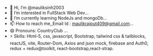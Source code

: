 - 👋 Hi, I’m @mauliksinh2003
- 👀 I’m interested in FullStack Web Dev...
- 🌱 I’m currently learning NodeJs and mongoDb...
- 📫 How to reach me,,Email Id : maulikrajput409@gmail.com...
- 😄 Pronouns: CountryClub ...
- ⚡ Skills: Html-5, css, javascript, Bootstrap, tailwind css & tailblocks, reactJS, vite, Router-Dom, Axios and json mock, firebase and Auth0, redux + redux@toolkit, react-bootstrap,react-strap.

<!---
mauliksinh2003/mauliksinh2003 is a ✨ special ✨ repository because its `README.md` (this file) appears on your GitHub profile.
You can click the Preview link to take a look at your changes.
--->
